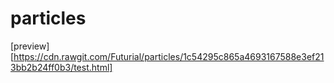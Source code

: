 # particles

[preview][https://cdn.rawgit.com/Futurial/particles/1c54295c865a4693167588e3ef213bb2b24ff0b3/test.html]
